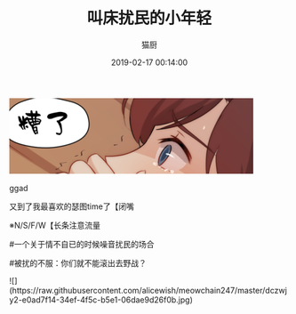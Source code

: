 ﻿---
layout: post
title: 叫床扰民的小年轻
date: 2019-02-17 00:14:00
updated: 2019-02-17 16:11:20
comments: true
categories: [Photo]
tags: [格邓, ggad, 神奇动物在哪里]
author: "猫厨"
description: ""
toc: true
---
![](https://raw.githubusercontent.com/alicewish/meowchain247/master/img_cVZNdzJtQk9JV2NOcVI2S29pRDhpeUxRRE1ibHBqSXArM1c3SlJTYnJRdXVnV1hsbFBRVjJRPT0.png)
<p>ggad</p> 
<p>又到了我最喜欢的瑟图time了【闭嘴</p> 
<p>※N/S/F/W【长条注意流量</p> 
<p>#一个关于情不自已的时候噪音扰民的场合</p> 
<p>#被扰的不服：你们就不能滚出去野战？</p> 
<!-- more --> 
![](https://raw.githubusercontent.com/alicewish/meowchain247/master/dczwjy2-e0ad7f14-34ef-4f5c-b5e1-06dae9d26f0b.jpg)